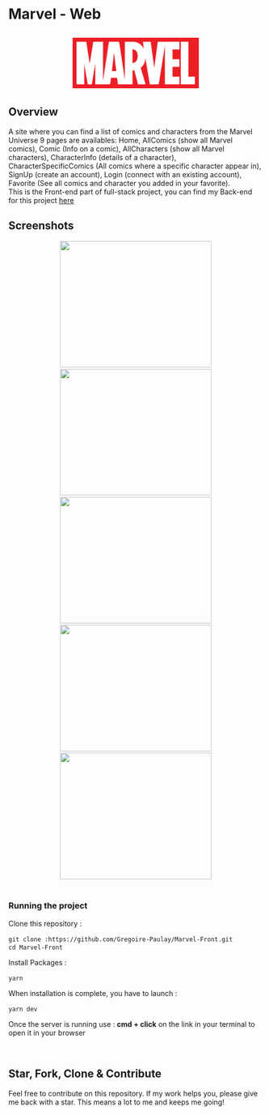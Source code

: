 # Marvel - Web

<h2 align="center">
<img width="250" alt = "Logo Marvel" src="src/assets/logo-marvel.png"/>
</h2>

## Overview

A site where you can find a list of comics and characters from the Marvel Universe
9 pages are availables: Home, AllComics (show all Marvel comics), Comic (Info on a comic), AllCharacters (show all Marvel characters), CharacterInfo (details of a character), CharacterSpecificComics (All comics where a specific character appear in), SignUp (create an account), Login (connect with an existing account), Favorite (See all comics and character you added in your favorite).
<br />
This is the Front-end part of full-stack project, you can find my Back-end for this project <a font-weight="bold" href="https://github.com/Gregoire-Paulay/Marvel-Back">here</a>

## Screenshots

<div align="center">

<img width="300" height="250" src="https://res.cloudinary.com/dy2ayuond/image/upload/v1697817771/Marvel/Home.png"/>
<img width="300" height="250" src="https://res.cloudinary.com/dy2ayuond/image/upload/v1697817722/Marvel/Inscription.png"/>
<img width="300" height="250" src="https://res.cloudinary.com/dy2ayuond/image/upload/v1697817518/Marvel/All%20Character.png"/>
<img width="300" height="250" src="https://res.cloudinary.com/dy2ayuond/image/upload/v1697817788/Marvel/Character%20-%20Comics.png"/>
<img width="300" height="250" src="https://res.cloudinary.com/dy2ayuond/image/upload/v1697817752/Marvel/Favoris.png"/>

</div>
<br/>

### Running the project

Clone this repository :

```
git clone :https://github.com/Gregoire-Paulay/Marvel-Front.git
cd Marvel-Front
```

Install Packages :

```
yarn
```

When installation is complete, you have to launch :

```
yarn dev
```

Once the server is running use : **cmd + click** on the link in your terminal to open it in your browser

<br/>

## Star, Fork, Clone & Contribute

Feel free to contribute on this repository. If my work helps you, please give me back with a star. This means a lot to me and keeps me going!
